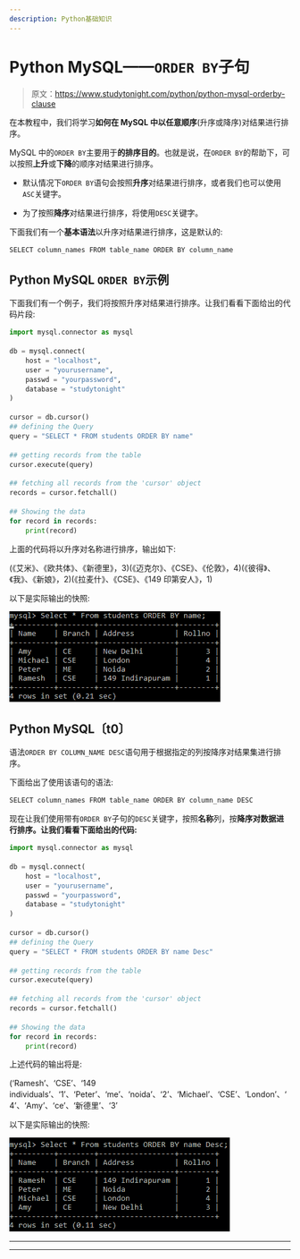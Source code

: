 ```yaml
---
description: Python基础知识
---
```


# Python MySQL——`ORDER BY`子句

> 原文：<https://www.studytonight.com/python/python-mysql-orderby-clause>

在本教程中，我们将学习**如何在 MySQL 中以任意顺序**(升序或降序)对结果进行排序。

MySQL 中的`ORDER BY`主要用于**的排序目的**。也就是说，在`ORDER BY`的帮助下，可以按照**上升**或**下降**的顺序对结果进行排序。

*   默认情况下`ORDER BY`语句会按照**升序**对结果进行排序，或者我们也可以使用`ASC`关键字。

*   为了按照**降序**对结果进行排序，将使用`DESC`关键字。

下面我们有一个**基本语法**以升序对结果进行排序，这是默认的:

```py
SELECT column_names FROM table_name ORDER BY column_name
```

## Python MySQL `ORDER BY`示例

下面我们有一个例子，我们将按照升序对结果进行排序。让我们看看下面给出的代码片段:

```py
import mysql.connector as mysql

db = mysql.connect(
    host = "localhost",
    user = "yourusername",
    passwd = "yourpassword",
    database = "studytonight"
)

cursor = db.cursor()
## defining the Query
query = "SELECT * FROM students ORDER BY name"

## getting records from the table
cursor.execute(query)

## fetching all records from the 'cursor' object
records = cursor.fetchall()

## Showing the data
for record in records:
    print(record)
```

上面的代码将以升序对名称进行排序，输出如下:

(《艾米》、《欧共体》、《新德里》，3)(《迈克尔》、《CSE》、《伦敦》，4)(《彼得》、《我》、《新娘》，2)(《拉麦什》、《CSE》、《149 印第安人》，1)

以下是实际输出的快照:

![Python mysql order by example](img/d3a9dc4e196d5796f872758af257d344.png)

## Python MySQL〔t0〕

语法`ORDER BY COLUMN_NAME DESC`语句用于根据指定的列按降序对结果集进行排序。

下面给出了使用该语句的语法:

```py
SELECT column_names FROM table_name ORDER BY column_name DESC 
```

现在让我们使用带有`ORDER BY`子句的`DESC`关键字，按照**名称**列，按**降序对数据进行排序。让我们看看下面给出的代码:**

```py
import mysql.connector as mysql

db = mysql.connect(
    host = "localhost",
    user = "yourusername",
    passwd = "yourpassword",
    database = "studytonight"
)

cursor = db.cursor()
## defining the Query
query = "SELECT * FROM students ORDER BY name Desc"

## getting records from the table
cursor.execute(query)

## fetching all records from the 'cursor' object
records = cursor.fetchall()

## Showing the data
for record in records:
    print(record)
```

上述代码的输出将是:

(‘Ramesh’、‘CSE’、‘149 individuals’、‘1’、‘Peter’、‘me’、‘noida’、‘2’、‘Michael’、‘CSE’、‘London’、‘4’、‘Amy’、‘ce’、‘新德里’、‘3’

以下是实际输出的快照:

![python mysql order by clause in query](img/886eb96d27feb08a030b5cdf4c8ad439.png)

* * *

* * *
